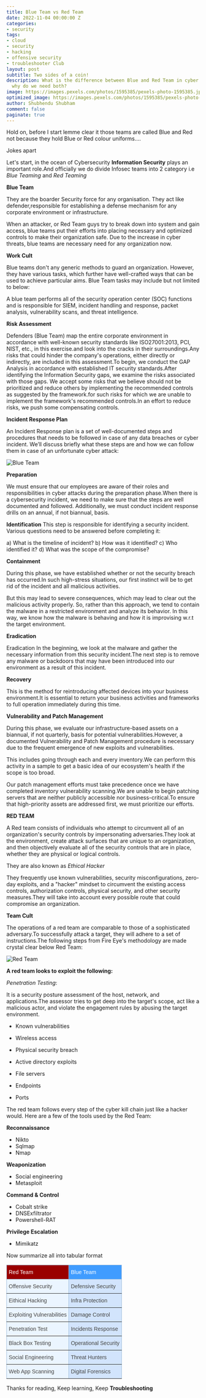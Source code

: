 ```yaml
---
title: Blue Team vs Red Team
date: 2022-11-04 00:00:00 Z
categories:
- security
tags:
- cloud
- security
- hacking
- offensive security
- troubleshooter Club
layout: post
subtitle: Two sides of a coin!
description: What is the difference between Blue and Red Team in cyber security and
  why do we need both?
image: https://images.pexels.com/photos/1595385/pexels-photo-1595385.jpeg?auto=compress&cs=tinysrgb&w=1260&h=750&dpr=1
optimized_image: https://images.pexels.com/photos/1595385/pexels-photo-1595385.jpeg?auto=compress&cs=tinysrgb&w=1260&h=750&dpr=1
author: Shubhendu Shubham
comment: false
paginate: true
---
```


Hold on, before I start lemme clear it those teams are called Blue and Red not because they hold Blue or Red colour uniforms....

Jokes apart

Let's start, in the ocean of Cybersecurity **Information Security** plays an important role.And officially we do divide Infosec teams into 2 category i.e _Blue Teaming_ and _Red Teaming_

**Blue Team**

They are the boarder Security force for any organisation. They act like defender,responsible for establishing a defense mechanism for any corporate environment or infrastructure.

When an attacker, or Red Team guys try to break down into system and gain access, blue teams put their efforts into placing necessary and optimized controls to make their organization safe.
Due to the increase in cyber threats, blue teams are necessary need for any organization now.

**Work Cult**

Blue teams don't any generic methods to guard an organization. However, they have various tasks, which further have well-crafted ways that can be used to achieve particular aims. Blue Team tasks may include but not limited to below:

A blue team performs all of the security operation center (SOC) functions and is responsible for SIEM, incident handling and response, packet analysis, vulnerability scans, and threat intelligence.

**Risk Assessment**

Defenders (Blue Team) map the entire corporate environment in accordance with well-known security standards like ISO27001:2013, PCI, NIST, etc., in this exercise.and look into the cracks in their surroundings.Any risks that could hinder the company's operations, either directly or indirectly, are included in this assessment.To begin, we conduct the GAP Analysis in accordance with established IT security standards.After identifying the Information Security gaps, we examine the risks associated with those gaps. We accept some risks that we believe should not be prioritized and reduce others by implementing the recommended controls as suggested by the framework.for such risks for which we are unable to implement the framework's recommended controls.In an effort to reduce risks, we push some compensating controls.

**Incident Response Plan**

An Incident Response plan is a set of well-documented steps and procedures that needs to be followed in case of any data breaches or cyber incident. We’ll discuss briefly what these steps are and how we can follow them in case of an unfortunate cyber attack:

![Blue Team](https://www.infosecademy.com/wp-content/uploads/2021/03/image-1.png)

**Preparation**

We must ensure that our employees are aware of their roles and responsibilities in cyber attacks during the preparation phase.When there is a cybersecurity incident, we need to make sure that the steps are well documented and followed.
Additionally, we must conduct incident response drills on an annual, if not biannual, basis.

**Identification**
This step is responsible for identifying a security incident. Various questions need to be answered before completing it:

a) What is the timeline of incident?
b) How was it identified?
c) Who identified it?
d) What was the scope of the compromise?

**Containment**

During this phase, we have established whether or not the security breach has occurred.In such high-stress situations, our first instinct will be to get rid of the incident and all malicious activities.

But this may lead to severe consequences, which may lead to clear out the malicious activity properly. So, rather than this approach, we tend to contain the malware in a restricted environment and analyze its behavior. In this way, we know how the malware is behaving and how it is improvising w.r.t the target environment.

**Eradication**

Eradication In the beginning, we look at the malware and gather the necessary information from this security incident.The next step is to remove any malware or backdoors that may have been introduced into our environment as a result of this incident.

**Recovery**

This is the method for reintroducing affected devices into your business environment.It is essential to return your business activities and frameworks to full operation immediately during this time.

**Vulnerability and Patch Management**

During this phase, we evaluate our infrastructure-based assets on a biannual, if not quarterly, basis for potential vulnerabilities.However, a documented Vulnerability and Patch Management procedure is necessary due to the frequent emergence of new exploits and vulnerabilities.

This includes going through each and every inventory.We can perform this activity in a sample to get a basic idea of our ecosystem's health if the scope is too broad.

Our patch management efforts must take precedence once we have completed inventory vulnerability scanning.We are unable to begin patching servers that are neither publicly accessible nor business-critical.To ensure that high-priority assets are addressed first, we must prioritize our efforts.

**RED TEAM**

A Red team consists of individuals who attempt to circumvent all of an organization's security controls by impersonating adversaries.They look at the environment, create attack surfaces that are unique to an organization, and then objectively evaluate all of the security controls that are in place, whether they are physical or logical controls.

They are also known as _Ethical Hacker_

They frequently use known vulnerabilities, security misconfigurations, zero-day exploits, and a "hacker" mindset to circumvent the existing access controls, authorization controls, physical security, and other security measures.They will take into account every possible route that could compromise an organization.

**Team Cult**

The operations of a red team are comparable to those of a sophisticated adversary.To successfully attack a target, they will adhere to a set of instructions.The following steps from Fire Eye's methodology are made crystal clear below Red Team:

![Red Team](https://www.infosecademy.com/wp-content/uploads/2021/03/image.png)

**A red team looks to exploit the following:**

_Penetration Testing_:

It is a security posture assessment of the host, network, and applications.The assessor tries to get deep into the target's scope, act like a malicious actor, and violate the engagement rules by abusing the target environment.

- Known vulnerabilities

- Wireless access
- Physical security breach
- Active directory exploits
- File servers
- Endpoints
- Ports

The red team follows every step of the cyber kill chain just like a hacker would. Here are a few of the tools used by the Red Team:

**Reconnaissance**

- Nikto
- Sqlmap
- Nmap

**Weaponization**

- Social engineering
- Metasploit

**Command & Control**

- Cobalt strike
- DNSExfiltrator
- Powershell-RAT

**Privilege Escalation**

- Mimikatz

Now summarize all into tabular format

<style type="text/css">
.tg  {border-collapse:collapse;border-color:#9ABAD9;border-spacing:0;}
.tg td{background-color:#EBF5FF;border-color:#9ABAD9;border-style:solid;border-width:1px;color:#444;
  font-family:Arial, sans-serif;font-size:14px;overflow:hidden;padding:10px 5px;word-break:normal;}
.tg th{background-color:#409cff;border-color:#9ABAD9;border-style:solid;border-width:1px;color:#fff;
  font-family:Arial, sans-serif;font-size:14px;font-weight:normal;overflow:hidden;padding:10px 5px;word-break:normal;}
.tg .tg-phtq{background-color:#D2E4FC;border-color:inherit;text-align:left;vertical-align:top}
.tg .tg-jynt{background-color:#9a0000;border-color:inherit;text-align:left;vertical-align:top}
.tg .tg-0pky{border-color:inherit;text-align:left;vertical-align:top}
</style>
<table class="tg">
<thead>
  <tr>
    <th class="tg-jynt">Red Team </th>
    <th class="tg-0pky">Blue Team</th>
  </tr>
</thead>
<tbody>
  <tr>
    <td class="tg-0pky">Offensive Security</td>
    <td class="tg-phtq">Defensive Security</td>
  </tr>
  <tr>
    <td class="tg-0pky">Eithical Hacking </td>
    <td class="tg-phtq">Infra Protection</td>
  </tr>
  <tr>
    <td class="tg-0pky">Exploiting Vulnerabilities</td>
    <td class="tg-phtq">Damage Control </td>
  </tr>
  <tr>
    <td class="tg-0pky">Penetration Test</td>
    <td class="tg-phtq">Incidents Response</td>
  </tr>
  <tr>
    <td class="tg-0pky">Black Box Testing</td>
    <td class="tg-phtq">Operational Security</td>
  </tr>
  <tr>
    <td class="tg-0pky">Social Engineering </td>
    <td class="tg-phtq">Threat Hunters</td>
  </tr>
  <tr>
    <td class="tg-0pky">Web App Scanning</td>
    <td class="tg-phtq">Digital Forensics</td>
  </tr>
</tbody>
</table>

Thanks for reading, Keep learning, Keep **Troubleshooting**
